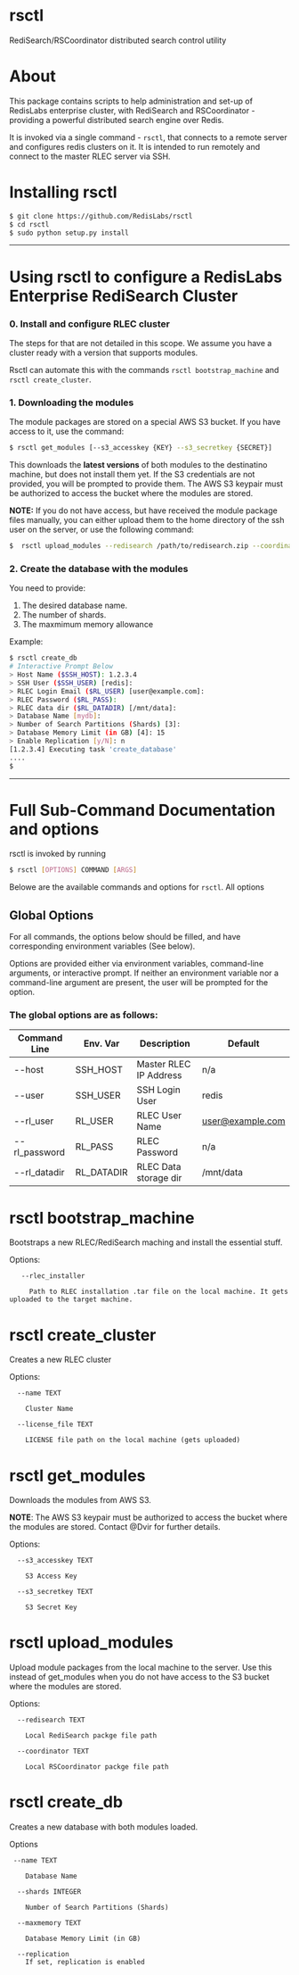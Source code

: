 # rsctl

RediSearch/RSCoordinator distributed search control utility

# About

This package contains scripts to help administration and set-up of RedisLabs enterprise cluster, with RediSearch and RSCoordinator - providing a powerful distributed search engine over Redis.

It is invoked via a single command - `rsctl`, that connects to a remote server and configures redis clusters on it. It is intended to run remotely and connect to the master RLEC server via SSH.

# Installing rsctl

```sh
$ git clone https://github.com/RedisLabs/rsctl
$ cd rsctl
$ sudo python setup.py install
```

---

# Using rsctl to configure a RedisLabs Enterprise RediSearch Cluster

### 0. Install and configure RLEC cluster

The steps for that are not detailed in this scope. We assume you have a cluster ready with a version that supports modules. 

Rsctl can automate this with the commands `rsctl bootstrap_machine` and `rsctl create_cluster`.

### 1. Downloading the modules

The module packages are stored on a special AWS S3 bucket. If you have access to it, use the command:

```sh
$ rsctl get_modules [--s3_accesskey {KEY} --s3_secretkey {SECRET}]
```

This downloads the **latest versions** of both modules to the destinatino machine, but does not install them yet. If the S3 credentials are not provided, you will be prompted to provide them. The AWS S3 keypair must be authorized to access the bucket where the modules are stored.

**NOTE:** If you do not have access, but have received the module package files manually, you can either upload them to the home directory of the ssh user on the server, or use the following command:

```sh
$  rsctl upload_modules --redisearch /path/to/redisearch.zip --coordinator /path/to/rscoordinator.zip
```

### 2. Create the database with the modules

You need to provide:
1. The desired database name.
2. The number of shards.
3. The maxmimum memory allowance

Example:

```sh
$ rsctl create_db
# Interactive Prompt Below
> Host Name ($SSH_HOST): 1.2.3.4
> SSH User ($SSH_USER) [redis]:
> RLEC Login Email ($RL_USER) [user@example.com]:
> RLEC Password ($RL_PASS):
> RLEC data dir ($RL_DATADIR) [/mnt/data]:
> Database Name [mydb]:
> Number of Search Partitions (Shards) [3]:
> Database Memory Limit (in GB) [4]: 15
> Enable Replication [y/N]: n
[1.2.3.4] Executing task 'create_database'
....
$
```

---

# Full Sub-Command Documentation and options

rsctl is invoked by running

```sh
$ rsctl [OPTIONS] COMMAND [ARGS]
```

Belowe are the available commands and options for `rsctl`. All options

## Global Options

For all commands, the options below should be filled, and have corresponding environment variables (See below). 

Options are provided either via environment variables, command-line arguments, or interactive prompt. If neither an environment variable nor a command-line argument are present, the user will be prompted for the option.

### The global options are as follows:

| Command Line | Env. Var | Description | Default |
|---|---|---|---|
| --host | SSH_HOST|   Master RLEC IP Address | n/a |
| --user | SSH_USER |  SSH Login User | redis |
|  --rl_user | RL_USER |   RLEC User Name | user@example.com |
| --rl_password | RL_PASS | RLEC Password | n/a |
| --rl_datadir | RL_DATADIR | RLEC Data storage dir | /mnt/data |


# rsctl bootstrap_machine

Bootstraps a new RLEC/RediSearch maching and install the essential stuff.

Options:

``` 
   --rlec_installer
   
     Path to RLEC installation .tar file on the local machine. It gets uploaded to the target machine.
```
# rsctl create_cluster

Creates a new RLEC cluster

Options:
```
  --name TEXT          
    
    Cluster Name
  
  --license_file TEXT  
    
    LICENSE file path on the local machine (gets uploaded)
```

# rsctl get_modules

Downloads the modules from AWS S3. 

**NOTE**: The AWS S3 keypair must be authorized to access the bucket where the modules are stored. Contact @Dvir for further details.

Options:

```
  --s3_accesskey TEXT  
  
    S3 Access Key
  
  --s3_secretkey TEXT  
    
    S3 Secret Key
```

# rsctl upload_modules

Upload module packages from the local machine to the server. Use this instead of get_modules when you do not have access to the S3 bucket where the modules are stored.

Options:
```
  --redisearch TEXT   
    
    Local RediSearch packge file path

  --coordinator TEXT  
    
    Local RSCoordinator packge file path
```

# rsctl create_db

Creates a new database with both modules loaded. 

Options

```
 --name TEXT       
    
    Database Name

  --shards INTEGER  
    
    Number of Search Partitions (Shards)

  --maxmemory TEXT  
  
    Database Memory Limit (in GB)

  --replication     
    If set, replication is enabled
```